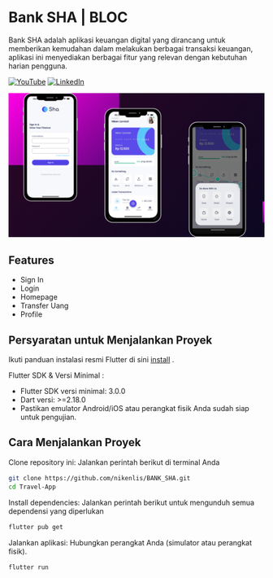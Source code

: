 # Bank SHA | BLOC
Bank SHA adalah aplikasi keuangan digital yang dirancang untuk memberikan kemudahan dalam melakukan berbagai transaksi keuangan, aplikasi ini menyediakan berbagai fitur yang relevan dengan kebutuhan harian pengguna.

[![YouTube](https://img.shields.io/badge/YouTube-Subscribe-red?logo=youtube&logoColor=white)](https://youtu.be/j2c_qdrb5cM) [![LinkedIn](https://img.shields.io/badge/LinkedIn-Connect-blue?logo=linkedin&logoColor=white)](https://www.linkedin.com/in/niken-lismiati-b33974234/)

![alt text](https://github.com/nikenlis/BANK_SHA/blob/main/assets/mockup.png?raw=true)

## Features
- Sign In
- Login
- Homepage
- Transfer Uang
- Profile


## Persyaratan untuk Menjalankan Proyek
Ikuti panduan instalasi resmi Flutter di sini [install](https://docs.flutter.dev/get-started/install?gad_source=1&gclid=Cj0KCQiA4rK8BhD7ARIsAFe5LXLBjqSzaXCuqbGP5NqKJPKsaV_BbDbG1DmK-_GrlD9-udzSwO9Ac0gaAumQEALw_wcB&gclsrc=aw.ds) .

Flutter SDK & Versi Minimal :
- Flutter SDK versi minimal: 3.0.0
- Dart versi: >=2.18.0
- Pastikan emulator Android/iOS atau perangkat fisik Anda sudah siap untuk pengujian.

## Cara Menjalankan Proyek

Clone repository ini:
Jalankan perintah berikut di terminal Anda

```sh
git clone https://github.com/nikenlis/BANK_SHA.git
cd Travel-App
```

Install dependencies:
Jalankan perintah berikut untuk mengunduh semua dependensi yang diperlukan
```sh
flutter pub get
```

Jalankan aplikasi:
Hubungkan perangkat Anda (simulator atau perangkat fisik).
```sh
flutter run
```


  
